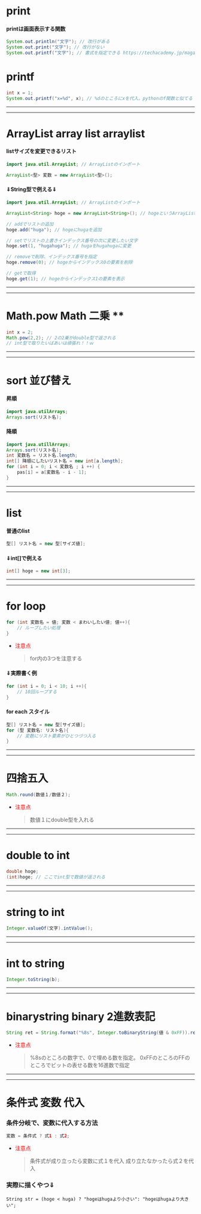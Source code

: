 # print
#### printは画面表示する関数
```java
System.out.println("文字"); // 改行がある
System.out.print("文字"); // 改行がない
System.out.printf("文字"); // 書式を指定できる https://techacademy.jp/magazine/31996
```

# printf
```java
int x = 1;
System.out.printf("x=%d", x); // %dのところにxを代入。pythonのf関数と似てる
```

*****
---
# ArrayList array list arraylist
#### listサイズを変更できるリスト
```java
import java.util.ArrayList; // ArrayListのインポート

ArrayList<型> 変数 = new ArrayList<型>();
```

#### ⇓String型で例える⇓
```java
import java.util.ArrayList; // ArrayListのインポート

ArrayList<String> hoge = new ArrayList<String>(); // hogeというArrayListの作成

// addでリストの追加
hoge.add("huga"); // hogeにhugaを追加

// setでリストの上書きインデックス番号の次に変更したい文字
hoge.set(1, "hugahuga"); // hugaをhugahugaに変更

// removeで削除、インデックス番号を指定
hoge.remove(0); // hogeからインデックス0の要素を削除

// getで取得
hoge.get(1); // hogeからインデックス1の要素を表示

```

*****
---
# Math.pow Math 二乗 **
```java
int x = 2;
Math.pow(2,2); // 2の2乗がdouble型で返される
// int型で取りたいばあいは頑張れ！！ｗ
```

*****
---
# sort 並び替え
#### 昇順
```java
import java.utilArrays;
Arrays.sort(リスト名);
```
#### 降順
```java
import java.utillArrays;
Arrays.sort(リスト名);
int 変数名 = リスト名.length;
int[] 降順にしたいリスト名 = new int[a.length];
for (int i = 0; i < 変数名 ; i ++) {
	pas[i] = a[変数名 - i - 1];
}
```

*****
---
# list
#### 普通のlist
```java
型[] リスト名 = new 型[サイズ値];
```
#### ⇓int[]で例える
```java
int[] hoge = new int[3];
```

*****
---
# for loop 
```java
for (int 変数名 = 値; 変数 < まわいしたい値; 値++){
    // ループしたい処理
}
```
- <font color="red">注意点</font>
    > for内の3つを注意する

#### ⇓実際書く例
```java
for (int i = 0; i < 10; i ++){
    // 10回ループする
}
```
#### for each スタイル
```java
型[] リスト名 = new 型[サイズ値];
for (型 変数名: リスト名){
    // 変数にリスト要素がひとつづつ入る
}
```

*****
---
# 四捨五入
```java
Math.round(数値１/数値２);
```
- <font color="red">注意点</font>
    > 数値１にdouble型を入れる

*****
---
# double to int
```java
double hoge;
(int)hoge; // ここでint型で数値が返される
```

*****
---
# string to int
```java
Integer.valueOf(文字).intValue();
```

*****
---
# int to string
```java
Integer.toString(b);
```

*****
---
# binarystring binary 2進数表記
```java
String ret = String.format("%8s", Integer.toBinaryString(値 & 0xFF)).replace(' ', '0');
```
- <font color="red">注意点</font>
    > %8sのところの数字で、0で埋める数を指定。
    > 0xFFのところのFFのところでビットの表せる数を16進数で指定

*****
---
# 条件式 変数 代入
### 条件分岐で、変数に代入する方法
```java
変数 = 条件式 ? 式1 : 式2;
```
- <font color="red">注意点</font>
    > 条件式が成り立ったら変数に式１を代入
    > 成り立たなかったら式２を代入

### 実際に描くやつ⇓
```
String str = (hoge < huga) ? "hogeはhugaより小さい": "hogeはhugaより大きい";
```


